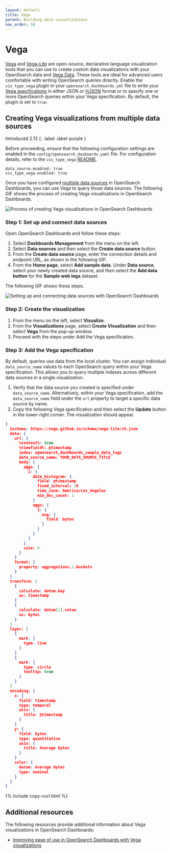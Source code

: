 ```yaml
---
layout: default
title: Vega
parent: Building data visualizations
nav_order: 50
---
```


# Vega

[Vega](https://vega.github.io/vega/) and [Vega-Lite](https://vega.github.io/vega-lite/) are open-source, declarative language visualization tools that you can use to create custom data visualizations with your OpenSearch data and [Vega Data](https://vega.github.io/vega/docs/data/). These tools are ideal for advanced users comfortable with writing OpenSearch queries directly. Enable the `vis_type_vega` plugin in your `opensearch_dashboards.yml` file to write your [Vega specifications](https://vega.github.io/vega/docs/specification/) in either JSON or [HJSON](https://hjson.github.io/) format or to specify one or more OpenSearch queries within your Vega specification. By default, the plugin is set to `true`. 

## Creating Vega visualizations from multiple data sources
Introduced 2.13
{: .label .label-purple }

Before proceeding, ensure that the following configuration settings are enabled in the `config/opensearch_dasboards.yaml` file. For configuration details, refer to the `vis_type_vega` [README](https://github.com/opensearch-project/OpenSearch-Dashboards/blob/main/src/plugins/vis_type_vega/README.md).

```
data_source.enabled: true
vis_type_vega.enabled: true
```

Once you have configured [multiple data sources]({{site.url}}{{site.baseurl}}/dashboards/management/multi-data-sources/) in OpenSearch Dashboards, you can use Vega to query those data sources. The following GIF shows the process of creating Vega visualizations in OpenSearch Dashboards.

![Process of creating Vega visualizations in OpenSearch Dashboards]({{site.url}}{{site.baseurl}}/images/dashboards/configure-vega.gif)

### Step 1: Set up and connect data sources

Open OpenSearch Dashboards and follow these steps:

1. Select **Dashboards Management** from the menu on the left.
2. Select **Data sources** and then select the **Create data source** button.
3. From the **Create data source** page, enter the connection details and endpoint URL, as shown in the following GIF.
4. From the **Home page**, select **Add sample data**. Under **Data source**, select your newly created data source, and then select the **Add data button** for the **Sample web logs** dataset.

The following GIF shows these steps.

![Setting up and connecting data sources with OpenSearch Dashboards]({{site.url}}{{site.baseurl}}/images/dashboards/Add_datasource.gif)

### Step 2: Create the visualization

1. From the menu on the left, select **Visualize**.
2. From the **Visualizations** page, select **Create Visualization** and then select **Vega** from the pop-up window.
3. Proceed with the steps under Add the Vega specification.

### Step 3: Add the Vega specification

By default, queries use data from the local cluster. You can assign individual `data_source_name` values to each OpenSearch query within your Vega specification. This allows you to query multiple indexes across different data sources in a single visualization.

1. Verify that the data source you created is specified under `data_source_name`. Alternatively, within your Vega specification, add the `data_source_name` field under the `url` property to target a specific data source by name.
2. Copy the following Vega specification and then select the **Update** button in the lower-right corner. The visualization should appear. 

```json
{
  $schema: https://vega.github.io/schema/vega-lite/v5.json
  data: {
    url: {
      %context%: true
      %timefield%: @timestamp
      index: opensearch_dashboards_sample_data_logs
      data_source_name: YOUR_DATA_SOURCE_TITLE
      body: {
        aggs: {
          1: {
            date_histogram: {
              field: @timestamp
              fixed_interval: 3h
              time_zone: America/Los_Angeles
              min_doc_count: 1
            }
            aggs: {
              2: {
                avg: {
                  field: bytes
                }
              }
            }
          }
        }
        size: 0
      }
    }
    format: {
      property: aggregations.1.buckets
    }
  }
  transform: [
    {
      calculate: datum.key
      as: timestamp
    }
    {
      calculate: datum[2].value
      as: bytes
    }
  ]
  layer: [
    {
      mark: {
        type: line
      }
    }
    {
      mark: {
        type: circle
        tooltip: true
      }
    }
  ]
  encoding: {
    x: {
      field: timestamp
      type: temporal
      axis: {
        title: @timestamp
      }
    }
    y: {
      field: bytes
      type: quantitative
      axis: {
        title: Average bytes
      }
    }
    color: {
      datum: Average bytes
      type: nominal
    }
  }
}
```
{% include copy-curl.html %}

## Additional resources

The following resources provide additional information about Vega visualizations in OpenSearch Dashboards:

- [Improving ease of use in OpenSearch Dashboards with Vega visualizations](https://opensearch.org/blog/Improving-Dashboards-usability-with-Vega/)
